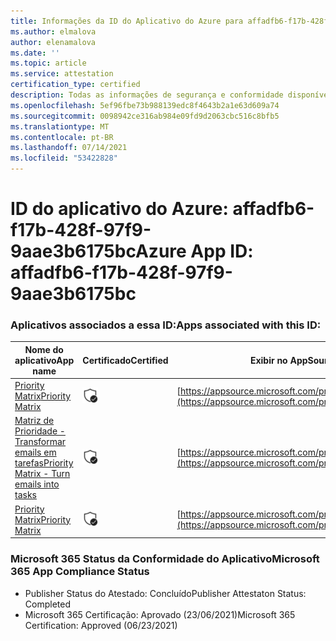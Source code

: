 ```yaml
---
title: Informações da ID do Aplicativo do Azure para affadfb6-f17b-428f-97f9-9aae3b6175bc
ms.author: elmalova
author: elenamalova
ms.date: ''
ms.topic: article
ms.service: attestation
certification_type: certified
description: Todas as informações de segurança e conformidade disponíveis para affadfb6-f17b-428f-97f9-9aae3b6175bc.
ms.openlocfilehash: 5ef96fbe73b988139edc8f4643b2a1e63d609a74
ms.sourcegitcommit: 0098942ce316ab984e09fd9d2063cbc516c8bfb5
ms.translationtype: MT
ms.contentlocale: pt-BR
ms.lasthandoff: 07/14/2021
ms.locfileid: "53422828"
---
```

# <a name="azure-app-id-affadfb6-f17b-428f-97f9-9aae3b6175bc"></a><span data-ttu-id="f64aa-103">ID do aplicativo do Azure: affadfb6-f17b-428f-97f9-9aae3b6175bc</span><span class="sxs-lookup"><span data-stu-id="f64aa-103">Azure App ID: affadfb6-f17b-428f-97f9-9aae3b6175bc</span></span>


### <a name="apps-associated-with-this-id"></a><span data-ttu-id="f64aa-104">Aplicativos associados a essa ID:</span><span class="sxs-lookup"><span data-stu-id="f64aa-104">Apps associated with this ID:</span></span>
| <span data-ttu-id="f64aa-105">**Nome do aplicativo**</span><span class="sxs-lookup"><span data-stu-id="f64aa-105">**App name**</span></span> | <span data-ttu-id="f64aa-106">**Certificado**</span><span class="sxs-lookup"><span data-stu-id="f64aa-106">**Certified**</span></span> | <span data-ttu-id="f64aa-107">**Exibir no AppSource**</span><span class="sxs-lookup"><span data-stu-id="f64aa-107">**View in AppSource**</span></span> |
|-|-|-|
| [<span data-ttu-id="f64aa-108">Priority Matrix</span><span class="sxs-lookup"><span data-stu-id="f64aa-108">Priority Matrix</span></span>](https://docs.microsoft.com/en-us/microsoft-365-app-certification/forward/WA104382005) | <img alt="Certified application badge" src="../media/certified-badge.png" height="25" width="25" /> | [https://appsource.microsoft.com/product/office/WA104382005](https://appsource.microsoft.com/product/office/WA104382005) |
| [<span data-ttu-id="f64aa-109">Matriz de Prioridade - Transformar emails em tarefas</span><span class="sxs-lookup"><span data-stu-id="f64aa-109">Priority Matrix - Turn emails into tasks</span></span>](https://docs.microsoft.com/en-us/microsoft-365-app-certification/forward/WA104381735) | <img alt="Certified application badge" src="../media/certified-badge.png" height="25" width="25" /> | [https://appsource.microsoft.com/product/office/WA104381735](https://appsource.microsoft.com/product/office/WA104381735) |
| [<span data-ttu-id="f64aa-110">Priority Matrix</span><span class="sxs-lookup"><span data-stu-id="f64aa-110">Priority Matrix</span></span>](https://docs.microsoft.com/en-us/microsoft-365-app-certification/forward/appfluenceinc.m_pm_msft) | <img alt="Certified application badge" src="../media/certified-badge.png" height="25" width="25" /> | [https://appsource.microsoft.com/product/office/appfluenceinc.m_pm_msft](https://appsource.microsoft.com/product/office/appfluenceinc.m_pm_msft) |

### <a name="microsoft-365-app-compliance-status"></a><span data-ttu-id="f64aa-111">Microsoft 365 Status da Conformidade do Aplicativo</span><span class="sxs-lookup"><span data-stu-id="f64aa-111">Microsoft 365 App Compliance Status</span></span>
- <span data-ttu-id="f64aa-112">Publisher Status do Atestado: Concluído</span><span class="sxs-lookup"><span data-stu-id="f64aa-112">Publisher Attestaton Status: Completed</span></span>
- <span data-ttu-id="f64aa-113">Microsoft 365 Certificação: Aprovado (23/06/2021)</span><span class="sxs-lookup"><span data-stu-id="f64aa-113">Microsoft 365 Certification: Approved (06/23/2021)</span></span>
